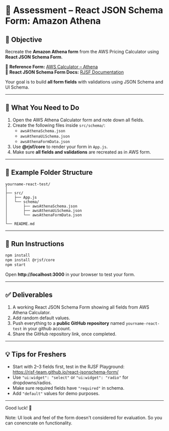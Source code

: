 # 🧩 Assessment – React JSON Schema Form: Amazon Athena

## 🎯 Objective
Recreate the **Amazon Athena form** from the AWS Pricing Calculator using **React JSON Schema Form**.

🔗 **Reference Form:** [AWS Calculator – Athena](https://calculator.aws/#/createCalculator/Athena)  
📘 **React JSON Schema Form Docs:** [RJSF Documentation](https://rjsf-team.github.io/react-jsonschema-form/docs/)

Your goal is to build **all form fields** with validations using JSON Schema and UI Schema.

---

## 📘 What You Need to Do

1. Open the AWS Athena Calculator form and note down all fields.
2. Create the following files inside `src/schema/`:
   - `awsAthenaSchema.json`
   - `awsAthenaUiSchema.json`
   - `awsAthenaFormData.json`
3. Use **@rjsf/core** to render your form in `App.js`.
4. Make sure **all fields and validations** are recreated as in AWS form.

---

## 🧱 Example Folder Structure
```
yourname-react-test/
│
├── src/
│   ├── App.js
│   └── schema/
│       ├── awsAthenaSchema.json
│       ├── awsAthenaUiSchema.json
│       └── awsAthenaFormData.json
│
└── README.md
```

---

## 🚀 Run Instructions

```bash
npm install
npm install @rjsf/core
npm start
```

Open **http://localhost:3000** in your browser to test your form.

---

## ✅ Deliverables

1. A working React JSON Schema Form showing all fields from AWS Athena Calculator.
2. Add random default values.
3. Push everything to a **public GitHub repository** named `yourname-react-test` in your github account.
4. Share the GitHub repository link, once completed.

---

## 💡 Tips for Freshers

- Start with 2–3 fields first, test in the RJSF Playground:  
  https://rjsf-team.github.io/react-jsonschema-form/
- Use `"ui:widget": "select"` or `"ui:widget": "radio"` for dropdowns/radios.
- Make sure required fields have `"required"` in schema.
- Add `"default"` values for demo purposes.

---

Good luck! 🚀

Note: UI look and feel of the form doesn't considered for evaluation. So you can conencrate on functionality.
